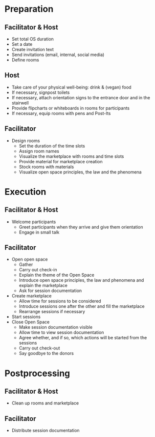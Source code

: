 # Preparation
## Facilitator & Host
   - Set total OS duration
   - Set a date
   - Create invitation text
   - Send invitations (email, internal, social media)
   - Define rooms

## Host
   - Take care of your physical well-being: drink & (vegan) food
   - If necessary, signpost toilets
   - If necessary, attach orientation signs to the entrance door and in the stairwell
   - Provide flipcharts or whiteboards in rooms for participants
   - If necessary, equip rooms with pens and Post-Its

## Facilitator
- Design rooms
   - Set the duration of the time slots
   - Assign room names
   - Visualize the marketplace with rooms and time slots
   - Provide material for marketplace creation
   - Stock rooms with materials
   - Visualize open space principles, the law and the phenomena
  

# Execution

## Facilitator & Host
- Welcome participants
   - Greet participants when they arrive and give them orientation
   - Engage in small talk

## Facilitator
- Open open space
   - Gather
   - Carry out check-in
   - Explain the theme of the Open Space
   - Introduce open space principles, the law and phenomena and explain the marketplace
   - Ask for session documentation
- Create marketplace
   - Allow time for sessions to be considered
   - Introduce sessions one after the other and fill the marketplace
   - Rearrange sessions if necessary
- Start sessions
- Close Open Space
   - Make session documentation visible
   - Allow time to view session documentation
   - Agree whether, and if so, which actions will be started from the sessions
   - Carry out check-out
   - Say goodbye to the donors

# Postprocessing

## Facilitator & Host
- Clean up rooms and marketplace

## Facilitator
- Distribute session documentation